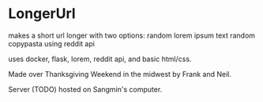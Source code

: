 # LongerUrl

makes a short url longer with two options:
random lorem ipsum text
random copypasta using reddit api

uses docker, flask, lorem, reddit api, and basic html/css.

Made over Thanksgiving Weekend in the midwest by Frank and Neil.

Server (TODO) hosted on Sangmin's computer.
